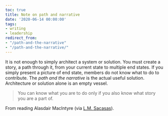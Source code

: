 ```yaml
---
toc: true
title: Note on path and narrative
date: '2020-06-14 00:00:00'
tags:
- writing
- leadership
redirect_from:
- "/path-and-the-narrative"
- "/path-and-the-narrative/"
---
```


It is not enough to simply architect a system or solution. You must create a story, a path through it, from your current state to multiple end states. If you simply present a picture of end state, members do not know what to do to contribute. The _path and the narrative_ is the actual useful solution. Architecture or solution alone is an empty vessel.

> You can know what you are to do only if you also know what story you are a part of.

From reading Alasdair MacIntyre (via [L.M. Sacasas](https://tinyletter.com/lmsacasas/)).

